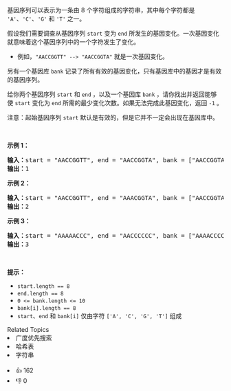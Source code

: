<p>基因序列可以表示为一条由 8 个字符组成的字符串，其中每个字符都是 <code>'A'</code>、<code>'C'</code>、<code>'G'</code> 和 <code>'T'</code> 之一。</p>

<p>假设我们需要调查从基因序列&nbsp;<code>start</code> 变为 <code>end</code> 所发生的基因变化。一次基因变化就意味着这个基因序列中的一个字符发生了变化。</p>

<ul>
	<li>例如，<code>"AACCGGTT" --&gt; "AACCGGTA"</code> 就是一次基因变化。</li>
</ul>

<p>另有一个基因库 <code>bank</code> 记录了所有有效的基因变化，只有基因库中的基因才是有效的基因序列。</p>

<p>给你两个基因序列 <code>start</code> 和 <code>end</code> ，以及一个基因库 <code>bank</code> ，请你找出并返回能够使&nbsp;<code>start</code> 变化为 <code>end</code> 所需的最少变化次数。如果无法完成此基因变化，返回 <code>-1</code> 。</p>

<p>注意：起始基因序列&nbsp;<code>start</code> 默认是有效的，但是它并不一定会出现在基因库中。</p>

<p>&nbsp;</p>

<p><strong>示例 1：</strong></p>

<pre>
<strong>输入：</strong>start = "AACCGGTT", end = "AACCGGTA", bank = ["AACCGGTA"]
<strong>输出：</strong>1
</pre>

<p><strong>示例 2：</strong></p>

<pre>
<strong>输入：</strong>start = "AACCGGTT", end = "AAACGGTA", bank = ["AACCGGTA","AACCGCTA","AAACGGTA"]
<strong>输出：</strong>2
</pre>

<p><strong>示例 3：</strong></p>

<pre>
<strong>输入：</strong>start = "AAAAACCC", end = "AACCCCCC", bank = ["AAAACCCC","AAACCCCC","AACCCCCC"]
<strong>输出：</strong>3
</pre>

<p>&nbsp;</p>

<p><strong>提示：</strong></p>

<ul>
	<li><code>start.length == 8</code></li>
	<li><code>end.length == 8</code></li>
	<li><code>0 &lt;= bank.length &lt;= 10</code></li>
	<li><code>bank[i].length == 8</code></li>
	<li><code>start</code>、<code>end</code> 和 <code>bank[i]</code> 仅由字符 <code>['A', 'C', 'G', 'T']</code> 组成</li>
</ul>
<div><div>Related Topics</div><div><li>广度优先搜索</li><li>哈希表</li><li>字符串</li></div></div><br><div><li>👍 162</li><li>👎 0</li></div>